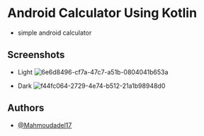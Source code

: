 # Android Calculator Using Kotlin

- simple android calculator 

## Screenshots

- Light
![6e6d8496-cf7a-47c7-a51b-0804041b653a](https://user-images.githubusercontent.com/100792508/230816288-670c1bb3-a0f2-4b7a-b3d7-7ef958b8ab39.jpg)

- Dark
![f44fc064-2729-4e74-b512-21a1b98948d0](https://user-images.githubusercontent.com/100792508/230939479-89bc9efa-b274-40dc-bc91-ac206feffea8.jpg)

## Authors

- [@Mahmoudadel17](https://www.github.com/Mahmoudadel17)
